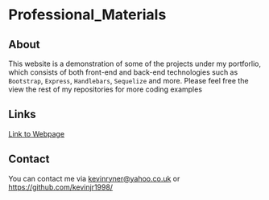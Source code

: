 # Professional_Materials

## About

This website is a demonstration of some of the projects under my portforlio, which consists of both front-end and back-end technologies such as `Bootstrap`, `Express`, `Handlebars`, `Sequelize` and more. Please feel free the view the rest of my repositories for more coding examples

## Links
[Link to Webpage](https://kevinjr1998.github.io/Professional_Materials/)

## Contact 
You can contact me via kevinryner@yahoo.co.uk or https://github.com/kevinjr1998/
